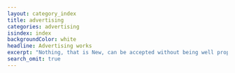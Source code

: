 ```yaml
---
layout: category_index
title: advertising
categories: advertising
isindex: index
backgroundColor: white
headline: Advertising works
excerpt: "Nothing, that is New, can be accepted without being well proposed first."
search_omit: true
---
```

